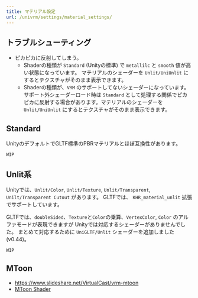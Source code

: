 ```yaml
---
title: マテリアル設定
url: /univrm/settings/material_settings/
---
```


## トラブルシューティング

* ピカピカに反射してしまう。
    * Shaderの種類が `Standard` (Unityの標準) で `metallilc` と `smooth` 値が高い状態になっています。 マテリアルのシェーダーを `Unlit/UniUnlit` にするとテクスチャがそのまま表示できます。
    * Shaderの種類が、`VRM` のサポートしてないシェーダーになっています。サポート外シェーダーロード時は `Standard` として処理する関係でピカピカに反射する場合があります。マテリアルのシェーダーを `Unlit/UniUnlit` にするとテクスチャがそのまま表示できます。

## Standard
UnityのデフォルトでGLTF標準のPBRマテリアルとほぼ互換性があります。

`WIP`

## Unlit系
Unityでは、`Unlit/Color`, `Unlit/Texture`, `Unlit/Transparent`, `Unilt/Transparent Cutout` があります。
GLTFでは、 `KHR_material_unlit` 拡張でサポートしています。

GLTFでは、`doubleSided`、`Texture`と`Color`の乗算、`VertexColor`, `Color` のアルファモードが表現できますが Unityでは対応するシェーダーがありませんでした。
まとめて対応するために `UniGLTF/Unlit` シェーダーを追加しました(v0.44)。

`WIP`

## MToon
* https://www.slideshare.net/VirtualCast/vrm-mtoon
* [MToon Shader](../../../../univrm/shaders/mtoon/)
